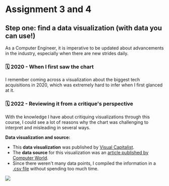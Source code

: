 # Assignment 3 and 4
## Step one: find a data visualization (with data you can use!)

As a Computer Engineer, it is imperative to be updated about advancements in the industry, especially when there are new strides daily. 

### 🗓️ 2020 - When I first saw the chart

I remember coming across a visualization about the biggest tech acquisitions in 2020, which was extremely hard to infer when I first glanced at it. 

### 🗓️ 2022 - Reviewing it from a critique's perspective

With the knowledge I have about critiquing visualizations through this course, I could see a lot of reasons why the chart was challenging to interpret and misleading in several ways.

**Data visualization and source:** 
- This **data visualization** was published by [Visual Capitalist](https://www.visualcapitalist.com/visualizing-biggest-tech-mergers-and-acquisitions-of-2020/).
- The **data source** for this visualization was an [article published by Computer World](https://www.computerworld.com/article/3513439/biggest-technology-acquisitions-of-2020.html). 
- Since there weren't many data points, I compiled the information in a [.csv file](https://www.kaggle.com/datasets/ruchi798/biggest-tech-acquisitions2020) without spending too much time.

![](https://i.imgur.com/WKVfvI7.png)

